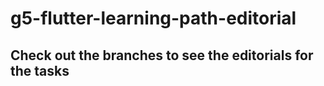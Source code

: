 # g5-flutter-learning-path-editorial

## Check out the branches to see the editorials for the tasks
